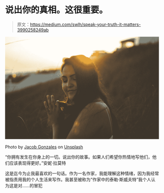 # 说出你的真相。这很重要。

> 原文：<https://medium.com/swlh/speak-your-truth-it-matters-3990258249ab>

![](img/cf1f4b2ed30ba22edadec1c7dc21c17a.png)

Photo by [Jacob Gonzales](https://unsplash.com/@jaaaccob?utm_source=medium&utm_medium=referral) on [Unsplash](https://unsplash.com?utm_source=medium&utm_medium=referral)

“你拥有发生在你身上的一切。说出你的故事。如果人们希望你热情地写他们，他们应该表现得更好。”安妮·拉莫特

这是迄今为止我最喜欢的一句话。作为一名作家，我能理解这种情绪，因为我经常被指责用我的个人生活来写作。我甚至被称为“作家中的泰勒·斯威夫特”我个人认为这是对……的冒犯